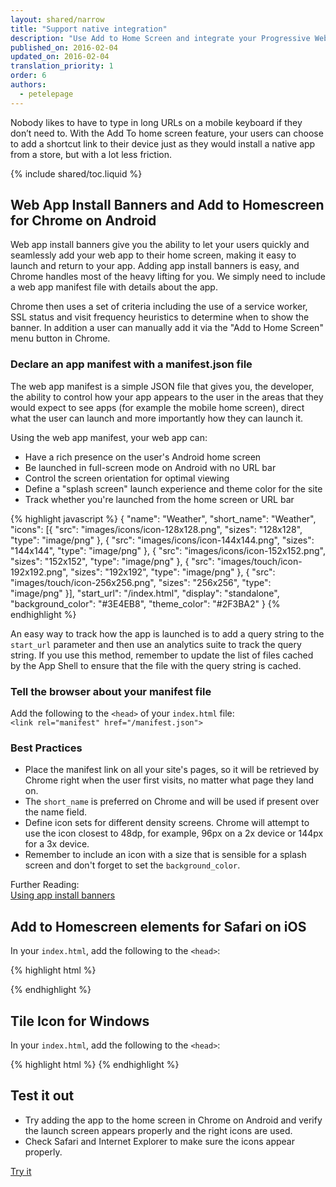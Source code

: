 ```yaml
---
layout: shared/narrow
title: "Support native integration"
description: "Use Add to Home Screen and integrate your Progressive Web App with the native platform."
published_on: 2016-02-04
updated_on: 2016-02-04
translation_priority: 1
order: 6
authors:
  - petelepage
---
```


<p class="intro">
Nobody likes to have to type in long URLs on a mobile keyboard if they 
don’t need to. With the Add To home screen feature, your users can choose to 
add a shortcut link to their device just as they would install a native app 
from a store, but with a lot less friction.
</p>

{% include shared/toc.liquid %}

## Web App Install Banners and Add to Homescreen for Chrome on Android

Web app install banners give you the ability to let your users quickly and 
seamlessly add your web app to their home screen, making it easy to launch and 
return to your app.  Adding app install banners is easy, and Chrome handles most 
of the heavy lifting for you. We simply need to include a web app manifest file 
with details about the app.

Chrome then uses a set of criteria including the use of a service worker, SSL 
status and visit frequency heuristics to determine when to show the banner. In 
addition a user can manually add it via the "Add to Home Screen" menu button in 
Chrome.

### Declare an app manifest with a manifest.json file

The web app manifest is a simple JSON file that gives you, the 
developer, the ability to control how your app appears to the user in the areas 
that they would expect to see apps (for example the mobile home screen), direct 
what the user can launch and more importantly how they can launch it.

Using the web app manifest, your web app can:

* Have a rich presence on the user's Android home screen
* Be launched in full-screen mode on Android with no URL bar
* Control the screen orientation for optimal viewing
* Define a "splash screen" launch experience and theme color for the site
* Track whether you're launched from the home screen or URL bar

{% highlight javascript %}
{
  "name": "Weather",
  "short_name": "Weather",
  "icons": [{
    "src": "images/icons/icon-128x128.png",
      "sizes": "128x128",
      "type": "image/png"
    }, {
      "src": "images/icons/icon-144x144.png",
      "sizes": "144x144",
      "type": "image/png"
    }, {
      "src": "images/icons/icon-152x152.png",
      "sizes": "152x152",
      "type": "image/png"
    }, {
      "src": "images/touch/icon-192x192.png",
      "sizes": "192x192",
      "type": "image/png"
    }, {
      "src": "images/touch/icon-256x256.png",
      "sizes": "256x256",
      "type": "image/png"
    }],
  "start_url": "/index.html",
  "display": "standalone",
  "background_color": "#3E4EB8",
  "theme_color": "#2F3BA2"
}
{% endhighlight %}

An easy way to track how the app is launched is to add a query string to the 
`start_url` parameter and then use an analytics suite to track the query string. 
If you use this method, remember to update the list of files cached by the App 
Shell to ensure that the file with the query string is cached.

### Tell the browser about your manifest file

Add the following to the `<head>` of your `index.html` file:  
`<link rel="manifest" href="/manifest.json">`

### Best Practices

* Place the manifest link on all your site's pages, so it will be retrieved by 
  Chrome right when the user first visits, no matter what page they land on.
* The `short_name` is preferred on Chrome and will be used if present over the 
  name field.
* Define icon sets for different density screens. Chrome will attempt to use the 
  icon closest to 48dp, for example, 96px on a 2x device or 144px for a 3x 
  device. 
* Remember to include an icon with a size that is sensible for a splash screen 
  and don't forget to set the `background_color`.

Further Reading:  
[Using app install 
banners](https://developers.google.com/web/fundamentals/engage-and-retain/simplified-app-installs/)

## Add to Homescreen elements for Safari on iOS

In your `index.html`, add the following to the `<head>`:

{% highlight html %}
<!-- Add to home screen for Safari on iOS -->
<meta name="apple-mobile-web-app-capable" content="yes">
<meta name="apple-mobile-web-app-status-bar-style" content="black">
<meta name="apple-mobile-web-app-title" content="Weather PWA">
<link rel="apple-touch-icon" href="images/icons/icon-152x152.png">
{% endhighlight %}

## Tile Icon for Windows

In your `index.html`, add the following to the `<head>`:

{% highlight html %}
<meta name="msapplication-TileImage" content="images/icons/icon-144x144.png">
<meta name="msapplication-TileColor" content="#2F3BA2">
{% endhighlight %}

## Test it out

* Try adding the app to the home screen in Chrome on Android and verify the
launch screen appears properly and the right icons are used.
* Check Safari and Internet Explorer to make sure the icons appear properly.

<a href="https://weather-pwa-sample.firebaseapp.com/final/" class="mdl-button mdl-js-button mdl-button--raised mdl-button--colored">Try it</a>

